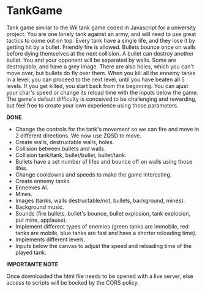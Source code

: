 # TankGame
Tank game similar to the Wii tank game coded in Javascript for a university project. You are one lonely tank against an army, and will need to use great tactics to come out on top.
Every tank have a single life, and they lose it by getting hit by a bullet. Friendly fire is allowed. Bullets bounce once on walls before dying themselves at the next collision. A bullet can destroy another bullet.
You and your opponent will be separated by walls. Some are destroyable, and have a grey image. There are also holes, which you can't move over, but bullets do fly over them.
When you kill all the ennemy tanks in a level, you can proceed to the next level, until you have beaten all 5 levels. If you get killed, you start back from the beginning.
You can ajust your char's speed or change its reload time with the inputs below the game. The game's default difficulty is conceived to be challenging and rewarding, but feel free to create your own experience using those parameters.

**DONE**

- Change the controls for the tank's movement so we can fire and move in 2 different directions. We now use ZQSD to move.
- Create walls, destructable walls, holes.
- Collision between bullets and walls.
- Collision tank/tank, bullet/bullet, bullet/tank.
- Bullets have a set number of lifes and bounce off on walls using those lifes.
- Change cooldowns and speeds to make the game interesting.
- Create ennemy tanks.
- Ennemies AI.
- Mines.
- Images (tanks, walls destructable/not, bullets, background, mines).
- Background music.
- Sounds (fire bullets, bullet's bounce, bullet explosion, tank explosion, put mine, applause).
- Implement different types of enemies (green tanks are immobile, red tanks are mobile, blue tanks are fast and have a shorter reloading time).
- Implements different levels.
- Inputs below the canvas to adjust the speed and reloading time of the played tank.

**IMPORTANTE NOTE**

Once downloaded the html file needs to be opened with a live server, else access to scripts will be bocked by the CORS policy.

